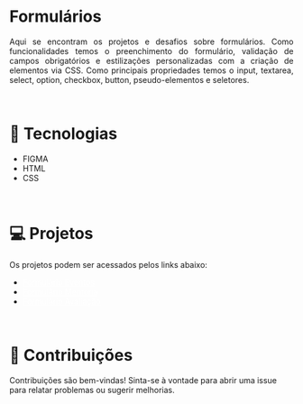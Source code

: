 # Formulários
<p align='justify'>Aqui se encontram os projetos e desafios sobre formulários. Como funcionalidades temos o preenchimento do formulário, validação de campos obrigatórios e estilizações personalizadas com a criação de elementos via CSS. Como principais propriedades temos o input, textarea, select, option, checkbox, button, pseudo-elementos e seletores.</p>

<br>

# 🚀 Tecnologias

- FIGMA
- HTML 
- CSS

<br>

# 💻 Projetos
Os projetos podem ser acessados pelos links abaixo:

 <ul>
    <li>
        <a href="#" style="color: white;">Formulário Eventos</a>
    </li>
    <li>
        <a href="#" style="color: white;">Formulário Mentoria</a>
    </li>
    <li>
        <a href="#" style="color: white;">Formulário Avaliação</a>
    </li>
 </ul>

 <br>

 # 🤝 Contribuições
 <p align="jistify">Contribuições são bem-vindas! Sinta-se à vontade para abrir uma issue para relatar problemas ou sugerir melhorias.</p>

